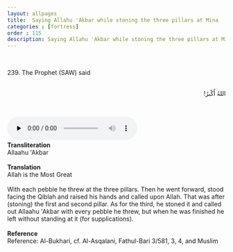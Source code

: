 ```yaml
---
layout: allpages
title:  Saying Allahu 'Akbar while stoning the three pillars at Mina
categories : [fortress]
order : 115
description: Saying Allahu 'Akbar while stoning the three pillars at Mina
---
```

&nbsp; 
<div class="extra">
239. The Prophet (SAW) said 
</div> 
&nbsp;
<div class="arabictext" dir="RTL">

اللهُ أَكْبرُ!

</div>

&nbsp;


<audio controls  preload="none">
  <source src="{{ site.baseurl }}/audio/fortress/239.mp3" type="audio/mpeg">
Your browser does not support the audio element.
</audio>
&nbsp;

<div class="duaextra" tabindex="0"> <div onclick = "void(0)"><strong>Transliteration</strong></div> <div class="extra">
Allaahu 'Akbar

</div> </div> 
&nbsp;
<div class="duaextra" tabindex="0"> <div onclick = "void(0)"><strong>Translation</strong></div> <div class="extra">
Allah is the Most Great

</div> </div>
&nbsp; 
<div class="extra">
With each pebble he threw at the three pillars. Then he went forward, stood facing the Qiblah and raised his hands and called upon Allah. That was after (stoning) the first and second pillar. As for the third, he stoned it and called out Allaahu 'Akbar with every pebble he threw, but when he was finished he left without standing at it (for supplications).
</div> 
<br>
<div class="duaextra" tabindex="0"> <div onclick = "void(0)"><strong>Reference</strong></div> <div class="extra">
Reference: Al-Bukhari, cf. Al-Asqalani, Fathul-Bari 3/581, 3, 4, and Muslim

</div> </div>
